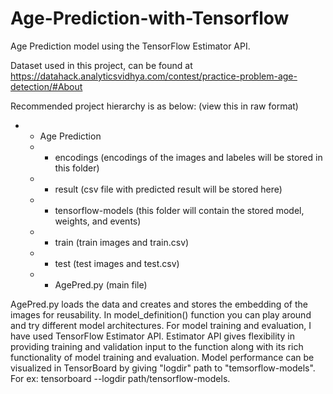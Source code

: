 # Age-Prediction-with-Tensorflow
Age Prediction model using the TensorFlow Estimator API.

Dataset used in this project, can be found at
https://datahack.analyticsvidhya.com/contest/practice-problem-age-detection/#About

Recommended project hierarchy is as below: (view this in raw format)
- - Age Prediction
  - - encodings (encodings of the images and labeles will be stored in this folder)
  - - result (csv file with predicted result will be stored here)
  - - tensorflow-models (this folder will contain the stored model, weights, and events)
  - - train (train images and train.csv)
  - - test (test images and test.csv)
  - - AgePred.py (main file)
 

AgePred.py loads the data and creates and stores the embedding of the images for reusability.
In model_definition() function you can play around and try different model architectures.
For model training and evaluation, I have used TensorFlow Estimator API. Estimator API gives
flexibility in providing training and validation input to the function along with its 
rich functionality of model training and evaluation. Model performance can be visualized 
in TensorBoard by giving "logdir" path to "temsorflow-models". 
For ex: tensorboard --logdir path/tensorflow-models.

